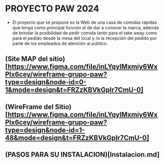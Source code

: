 # PROYECTO PAW 2024

- El proyecto que se propone es la Web de una casa de comidas rápidas que tenga como principal función el de dar a conocer la marca, además de brindar la posibilidad de pedir comida tanto para el take away como para el pedido desde la mesa del local y /o la recepción del pedido por parte de los empleados de atención al público.

## (Site MAP del sitio)[https://www.figma.com/file/inLYqyIMxmiy6WxPlx6cey/wireframe-grupo-paw?type=design&node-id=0-1&mode=design&t=FRZzKBVkGpIr7CmU-0]

## (WireFrame del Sitio)[https://www.figma.com/file/inLYqyIMxmiy6WxPlx6cey/wireframe-grupo-paw?type=design&node-id=1-48&mode=design&t=FRZzKBVkGpIr7CmU-0]

## (PASOS PARA SU INSTALACION)[Instalacion.md] 